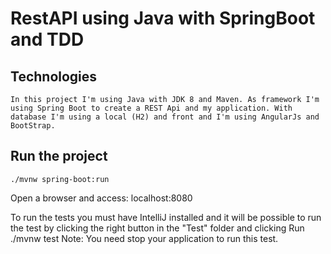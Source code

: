 RestAPI using Java with SpringBoot and TDD
======================

## Technologies
    In this project I'm using Java with JDK 8 and Maven. As framework I'm using Spring Boot to create a REST Api and my application. With database I'm using a local (H2) and front and I'm using AngularJs and BootStrap.

## Run the project
    ./mvnw spring-boot:run
Open a browser and access: localhost:8080    

To run the tests you must have IntelliJ installed and it will be possible to run the test by clicking the right button in the "Test" folder and clicking Run
    ./mvnw test
    Note: You need stop your application to run this test.